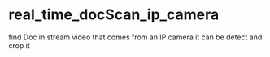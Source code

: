 # real_time_docScan_ip_camera
find Doc in stream video that comes from an IP camera it can be detect and crop it 
